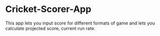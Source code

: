 # Cricket-Scorer-App
This app lets you input score for different formats of game and lets you calculate projected score, current run rate.
